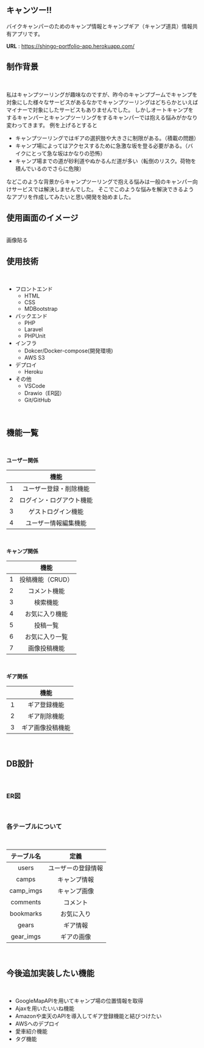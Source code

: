 ## キャンツー!!
バイクキャンパーのためのキャンプ情報とキャンプギア（キャンプ道具）情報共有アプリです。
<br>

**URL** : https://shingo-portfolio-app.herokuapp.com/


## 制作背景
<br>

私はキャンプツーリングが趣味なのですが、昨今のキャンプブームでキャンプを対象にした様々なサービスがあるなかでキャンプツーリングはどちらかといえばマイナーで対象にしたサービスもありませんでした。
しかしオートキャンプをするキャンパーとキャンプツーリングをするキャンパーでは抱える悩みがかなり変わってきます。
例を上げるとすると

 * キャンプツーリングではギアの選択肢や大きさに制限がある。（積載の問題）
 * キャンプ場によってはアクセスするために急激な坂を登る必要がある。（バイクにとって急な坂はかなりの恐怖）
 * キャンプ場までの道が砂利道やぬかるんだ道が多い（転倒のリスク。荷物を積んでいるのでさらに危険）

などこのような背景からキャンプツーリングで抱える悩みは一般のキャンパー向けサービスでは解決しませんでした。
そこでこのような悩みを解決できるようなアプリを作成してみたいと思い開発を始めました。
<br>

## 使用画面のイメージ
<br>
画像貼る
<br>

## 使用技術
<br>

* フロントエンド
    * HTML
    * CSS
    * MDBootstrap
* バックエンド
    * PHP
    * Laravel
    * PHPUnit
* インフラ
    * Dokcer/Docker-compose(開発環境)
    * AWS S3 
* デプロイ
    * Heroku
* その他
    * VSCode
    * Drawio（ER図）
    * Git/GitHub
<br>

## 機能一覧
<br>

**ユーザー関係**

|  | 機能 |
|:-:|:-:|
| 1 | ユーザー登録・削除機能  |
| 2 | ログイン・ログアウト機能  |
| 3 | ゲストログイン機能  |
| 4 | ユーザー情報編集機能  |
<br>

**キャンプ関係**

|  | 機能 |
|:-:|:-:|
| 1 | 投稿機能（CRUD）  |
| 2 | コメント機能|
| 3 | 検索機能|
| 4 | お気に入り機能|
| 5 | 投稿一覧 |
|6|お気に入り一覧|
|7|画像投稿機能|
<br>

**ギア関係**

| | 機能 |
|:-:|:-:|
| １ | ギア登録機能  |
| 2 | ギア削除機能 |
|3|ギア画像投稿機能| 
<br>

## DB設計
<br>

### ER図
<br>

### 各テーブルについて
<br>

| テーブル名 | 定義 |
|:-:|:-:|
|  users | ユーザーの登録情報  |
|  camps |  キャンプ情報 |
|  camp_imgs |  キャンプ画像 |
|  comments |  コメント |
|bookmarks|お気に入り|
|  gears |  ギア情報 |
|gear_imgs|ギアの画像|
<br>

## 今後追加実装したい機能
<br>

* GoogleMapAPIを用いてキャンプ場の位置情報を取得
* Ajaxを用いたいいね機能
* Amazonや楽天のAPIを導入してギア登録機能と結びつけたい
* AWSへのデプロイ
* 愛車紹介機能
* タグ機能
<br>